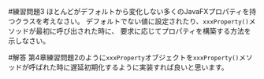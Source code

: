 #練習問題3
ほとんどがデフォルトから変化しない多くのJavaFXプロパティを持つクラスを考えなさい。
デフォルトでない値に設定されたり、`xxxProperty()`メソッドが最初に呼び出された時に、
要求に応じてプロパティを構築する方法を示しなさい。

#解答
第4章練習問題2のように`xxxProperty`オブジェクトを`xxxProperty()`メソッドが呼ばれた時に遅延初期化するように実装すれば良いと思います。

